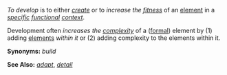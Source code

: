 *To develop* is to either *[create](https://github.com/gcassel/Modular-Organization-Terminology/blob/master/terms/creation.md)* or to *increase the [fitness](https://github.com/gcassel/Modular-Organization-Terminology/blob/master/terms/fitness.md)* of an [element](https://github.com/gcassel/Modular-Organization-Terminology/blob/master/terms/element.md) in a *[specific](https://github.com/gcassel/Modular-Organization-Terminology/blob/master/terms/specific.md) [functional](https://github.com/gcassel/Modular-Organization-Terminology/blob/master/terms/function.md) [context](https://github.com/gcassel/Modular-Organization-Terminology/blob/master/terms/context.md)*.

Development often *increases the [complexity](https://github.com/gcassel/Modular-Organization-Terminology/blob/master/terms/complexity.md)* of a ([formal](https://github.com/gcassel/Modular-Organization-Terminology/blob/master/terms/form.md)) element by (1) adding [elements](https://github.com/gcassel/Modular-Organization-Terminology/blob/master/terms/element.md) *within it* or (2) adding complexity to the elements within it.

**Synonyms:** *build*

**See Also:** *[adapt](https://github.com/gcassel/Modular-Organization-Terminology/blob/master/terms/adapt.md)*, *[detail](https://github.com/gcassel/Modular-Organization-Terminology/blob/master/terms/detail.md)*
